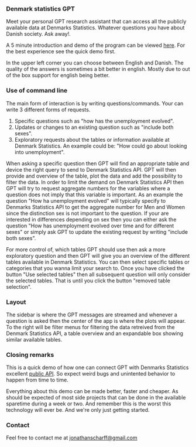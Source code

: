 ### Denmark statistics GPT

Meet your personal GPT research assistant that can access all the publicly available data at Denmarks Statistics. Whatever questions you have about Danish society. Ask away!.

A 5 minute introduction and demo of the program can be viewed [here](www.youtube.com). For the best experience see the quick demo first.

In the upper left corner you can choose between English and Danish. The quality of the answers is sometimes a bit better in english. Mostly due to out of the box support for english being better.

### Use of command line
The main form of interaction is by writing questions/commands. Your can write 3 different forms of requests.

1) Specific questions such as "how has the unemployment evolved".
2) Updates or changes to an existing question such as "include both sexes".
3) Exploratory requests about the tables or information available at Denmark Statistics. An example could be: "How could go about looking into unemployment".

When asking a specific question then GPT will find an appropriate table and device the right query to send to Denmark Statistics API. GPT will then provide and overview of the table, plot the data and add the possibility to filter the data. In order to limit the demand on Denmark Statistics API then GPT will try to request aggregate numbers for the variables where a question does not imply that this variable is important. As an example the question "How ha unemployment evolved" will typically specify to Denmarks Statistics API to get the aggregate number for Men and Women since the distinction sex is not important to the question. If your are interested in differences depending on sex then you can either ask the question "How has unemployment evolved over time and for different sexes" or simply ask GPT to update the existing request by writing "include both sexes".

For more control of, which tables GPT should use then ask a more exploratory question and then GPT will give you an overview of the different tables available in Denmark Statistics. You can then select specific tables or categories that you wanna limit your search to. Once you have clicked the button "Use selected tables" then all subsequent question will only consider the selected tables. That is until you click the button "removed table selection".

### Layout
The sidebar is where the GPT messages are streamed and whenever a question is asked then the center of the app is where the plots will appear. To the right will be filter menus for filtering the data retreived from the Denmark Statistics API, a table overview and an expandable box showing similar available tables.

### Closing remarks
This is a quick demo of how one can connect GPT with Denmarks Statistics excellent [public API](https://www.dst.dk/da/Statistik/brug-statistikken/muligheder-i-statistikbanken/api). So expect weird bugs and unintented behavior to happen from time to time.

Everything about this demo can be made better, faster and cheaper. As should be expected of most side projects that can be done in the available sparetime during a week or two.
And remember this is the worst this technology will ever be. And we're only just getting started.

### Contact
Feel free to contact me at jonathanscharff@gmail.com


